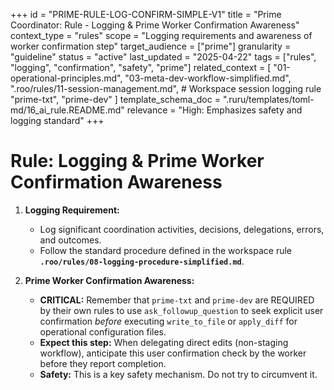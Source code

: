 +++
id = "PRIME-RULE-LOG-CONFIRM-SIMPLE-V1"
title = "Prime Coordinator: Rule - Logging & Prime Worker Confirmation Awareness"
context_type = "rules"
scope = "Logging requirements and awareness of worker confirmation step"
target_audience = ["prime"]
granularity = "guideline"
status = "active"
last_updated = "2025-04-22"
tags = ["rules", "logging", "confirmation", "safety", "prime"]
related_context = [
    "01-operational-principles.md",
    "03-meta-dev-workflow-simplified.md",
    ".roo/rules/11-session-management.md", # Workspace session logging rule
    "prime-txt", "prime-dev"
    ]
template_schema_doc = ".ruru/templates/toml-md/16_ai_rule.README.md"
relevance = "High: Emphasizes safety and logging standard"
+++

# Rule: Logging & Prime Worker Confirmation Awareness

1.  **Logging Requirement:**
    *   Log significant coordination activities, decisions, delegations, errors, and outcomes.
    *   Follow the standard procedure defined in the workspace rule **`.roo/rules/08-logging-procedure-simplified.md`**.

2.  **Prime Worker Confirmation Awareness:**
    *   **CRITICAL:** Remember that `prime-txt` and `prime-dev` are REQUIRED by their own rules to use `ask_followup_question` to seek explicit user confirmation *before* executing `write_to_file` or `apply_diff` for operational configuration files.
    *   **Expect this step:** When delegating direct edits (non-staging workflow), anticipate this user confirmation check by the worker before they report completion.
    *   **Safety:** This is a key safety mechanism. Do not try to circumvent it.